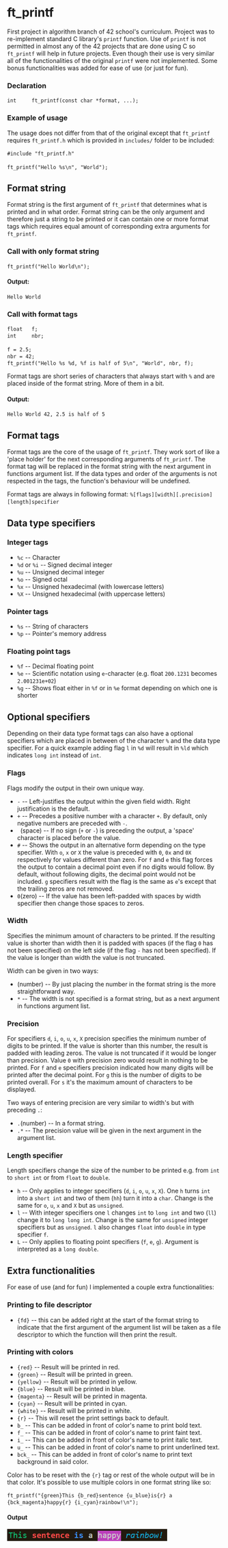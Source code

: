 # ft_printf
First project in algorithm branch of 42 school's curriculum. Project was to re-implement standard C library's `printf` function. Use of `printf` is not permitted in almost any of the 42 projects that are done using C so `ft_printf` will help in future projects. Even though their use is very similar all of the functionalities of the original `printf` were not implemented. Some bonus functionalities was added for ease of use (or just for fun).

### Declaration
```
int		ft_printf(const char *format, ...);
```

### Example of usage
The usage does not differ from that of the original except that `ft_printf` requires `ft_printf.h` which is provided in `includes/` folder to be included:
```
#include "ft_printf.h"

ft_printf("Hello %s\n", "World");
```

## Format string
Format string is the first argument of `ft_printf` that determines what is printed and in what order. Format string can be the only argument and therefore just a string to be printed or it can contain one or more format tags which requires equal amount of corresponding extra arguments for `ft_printf`.

### Call with only format string
```
ft_printf("Hello World\n");
```
#### Output:
```
Hello World
```

### Call with format tags
```
float	f;
int		nbr;

f = 2.5;
nbr = 42;
ft_printf("Hello %s %d, %f is half of 5\n", "World", nbr, f);
```
Format tags are short series of characters that always start with `%` and are placed inside of the format string. More of them in a bit.
#### Output:
```
Hello World 42, 2.5 is half of 5
```

## Format tags
Format tags are the core of the usage of `ft_printf`. They work sort of like a 'place holder' for the next corresponding arguments of `ft_printf`. The format tag will be replaced in the format string with the next argument in functions argument list. If the data types and order of the arguments is not respected in the tags, the function's behaviour will be undefined.

Format tags are always in following format: `%[flags][width][.precision][length]specifier`

## Data type specifiers

### Integer tags
- `%c` -- Character
- `%d` or `%i` -- Signed decimal integer
- `%u` -- Unsigned decimal integer
- `%o` -- Signed octal
- `%x` -- Unsigned hexadecimal (with lowercase letters)
- `%X` -- Unsigned hexadecimal (with uppercase letters)

### Pointer tags
- `%s` -- String of characters
- `%p` -- Pointer's memory address

### Floating point tags
- `%f` -- Decimal floating point
- `%e` -- Scientific notation using `e`-character (e.g. float `200.1231` becomes `2.001231e+02`)
- `%g` -- Shows float either in `%f` or in `%e` format depending on which one is shorter

## Optional specifiers
Depending on their data type format tags can also have a optional specifiers which are placed in between of the character `%` and the data type specifier. For a quick example adding flag `l` in `%d` will result in `%ld` which indicates `long int` instead of `int`.

### Flags
Flags modify the output in their own unique way.
- `-` -- Left-justifies the output within the given field width. Right justification is the default.
- `+` -- Precedes a positive number with a character `+`. By default, only negative numbers are preceded with `-`.
- ` `(space) -- If no sign (`+` or `-`) is preceding the output, a 'space' character is placed before the value.
- `#` -- Shows the output in an alternative form depending on the type specifier. With `o`, `x` or `X` the value is preceded with `0`, `0x` and `0X` respectively for values different than zero. For `f` and `e` this flag forces the output to contain a decimal point even if no digits would follow. By default, without following digits, the decimal point would not be included. `g` specifiers result with the flag is the same as `e`'s except that the trailing zeros are not removed.
- `0`(zero) -- If the value has been left-padded with spaces by width specifier then change those spaces to zeros.

### Width
Specifies the minimum amount of characters to be printed. If the resulting value is shorter than width then it is padded with spaces (if the flag `0` has not been specified) on the left side (if the flag `-` has not been specified). If the value is longer than width the value is not truncated.

Width can be given in two ways:
- (number) -- By just placing the number in the format string is the more straightforward way.
- `*` -- The width is not specified is a format string, but as a next argument in functions argument list.

### Precision
For specifiers `d`, `i`, `o`, `u`, `x`, `X` precision specifies the minimum number of digits to be printed. If the value is shorter than this number, the result is padded with leading zeros. The value is not truncated if it would be longer than precision. Value `0` with precision zero would result in nothing to be printed. For `f` and `e` specifiers precision indicated how many digits will be printed after the decimal point. For `g` this is the number of digits to be printed overall. For `s` it's the maximum amount of characters to be displayed.

Two ways of entering precision are very similar to width's but with preceding `.`:
- `.`(number) -- In a format string.
- `.*` -- The precision value will be given in the next argument in the argument list.

### Length specifier
Length specifiers change the size of the number to be printed e.g. from `int` to `short int` or from `float` to `double`.
- `h` -- Only applies to integer specifiers (`d`, `i`, `o`, `u`, `x`, `X`). One `h` turns `int` into a `short int` and two of them (`hh`) turn it into a `char`. Change is the same for `o`, `u`, `x` and `X` but as `unsigned`.
- `l` -- With integer specifiers one `l` changes `int` to `long int` and two (`ll`) change it to `long long int`. Change is the same for `unsigned` integer specifiers but as `unsigned`. `l` also changes `float` into `double` in type specifier `f`.
- `L` -- Only applies to floating point specifiers (`f`, `e`, `g`). Argument is interpreted as a `long double`.

## Extra functionalities
For ease of use (and for fun) I implemented a couple extra functionalities:

### Printing to file descriptor
- `{fd}` -- this can be added right at the start of the format string to indicate that the first argument of the argument list will be taken as a file descriptor to which the function will then print the result.

### Printing with colors
- `{red}` -- Result will be printed in red.
- `{green}` -- Result will be printed in green.
- `{yellow}` -- Result will be printed in yellow.
- `{blue}` -- Result will be printed in blue.
- `{magenta}` -- Result will be printed in magenta.
- `{cyan}` -- Result will be printed in cyan.
- `{white}` -- Result will be printed in white.
- `{r}` -- This will reset the print settings back to default.
- `b_` -- This can be added in front of color's name to print bold text.
- `f_` -- This can be added in front of color's name to print faint text.
- `i_` -- This can be added in front of color's name to print italic text.
- `u_` -- This can be added in front of color's name to print underlined text.
- `bck_` -- This can be added in front of color's name to print text background in said color.

Color has to be reset with the `{r}` tag or rest of the whole output will be in that color. It's possible to use multiple colors in one format string like so:
```
ft_printf("{green}This {b_red}sentence {u_blue}is{r} a {bck_magenta}happy{r} {i_cyan}rainbow!\n");
```
#### Output
![](ft_printf_colors.PNG)
